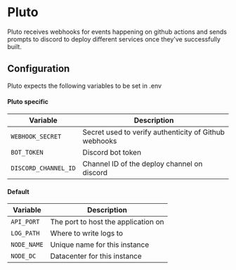 # Pluto

Pluto receives webhooks for events happening on github actions and sends prompts to discord to deploy different services once they've successfully built.

## Configuration

Pluto expects the following variables to be set in .env

#### Pluto specific

| Variable     | Description |
| ----------- | ----------- |
| `WEBHOOK_SECRET`   | Secret used to verify authenticity of Github webhooks        |
| `BOT_TOKEN`   | Discord bot token       |
| `DISCORD_CHANNEL_ID`   | Channel ID of the deploy channel on discord      |


#### Default

| Variable     | Description |
| ----------- | ----------- |
| `API_PORT`      | The port to host the application on       |
| `LOG_PATH`   | Where to write logs to        |
| `NODE_NAME`   | Unique name for this instance      |
| `NODE_DC`   | Datacenter for this instance        |
